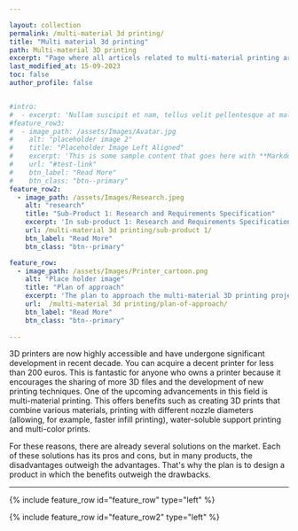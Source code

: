 ```yaml
---

layout: collection
permalink: /multi-material 3d printing/
title: "Multi material 3d printing"
path: Multi-material 3D printing
excerpt: "Page where all articels related to multi-material printing are located"
last_modified_at: 15-09-2023
toc: false
author_profile: false


#intro: 
#  - excerpt: 'Nullam suscipit et nam, tellus velit pellentesque at malesuada, enim eaque. Quis nulla, netus tempor in diam gravida tincidunt, *proin faucibus* voluptate felis id sollicitudin. Centered with `type="center"`'
#feature_row3:
#  - image_path: /assets/Images/Avatar.jpg
#    alt: "placeholder image 2"
#    title: "Placeholder Image Left Aligned"
#    excerpt: 'This is some sample content that goes here with **Markdown** formatting. Left aligned with `type="left"`'
#    url: "#test-link"
#    btn_label: "Read More"
#    btn_class: "btn--primary"
feature_row2:
  - image_path: /assets/Images/Research.jpeg
    alt: "research"
    title: "Sub-Product 1: Research and Requirements Specification"
    excerpt: 'In sub-product 1: Research and Requirements Specification, an analysis will be conducted to address the research questions outlined in Plan of Approach, Chapter 2'
    url: /multi-material 3d printing/sub-product 1/
    btn_label: "Read More"
    btn_class: "btn--primary"

feature_row:
  - image_path: /assets/Images/Printer_cartoon.png
    alt: "Place holder image"
    title: "Plan of approach" 
    excerpt: 'The plan to approach the multi-material 3D printing project'
    url:  /multi-material 3d printing/plan-of-approach/
    btn_label: "Read More"
    btn_class: "btn--primary"
 
---
```


3D printers are now highly accessible and have undergone significant development in recent decade. You can acquire a decent printer for less than 200 euros. This is fantastic for anyone who owns a printer because it encourages the sharing of more 3D files and the development of new printing techniques. One of the upcoming advancements in this field is multi-material printing. This offers benefits such as creating 3D prints that combine various materials, printing with different nozzle diameters (allowing, for example, faster infill printing), water-soluble support printing and multi-color prints.

For these reasons, there are already several solutions on the market. Each of these solutions has its pros and cons, but in many products, the disadvantages outweigh the advantages. That's why the plan is to design a product in which the benefits outweigh the drawbacks.

---

{% include feature_row id="feature_row" type="left" %}

{% include feature_row id="feature_row2" type="left" %}